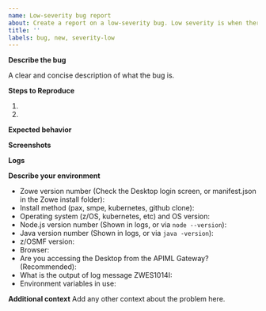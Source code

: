 ```yaml
---
name: Low-severity bug report
about: Create a report on a low-severity bug. Low severity is when there is an issue that is inconvenient but doesn't impact key use cases.
title: ''
labels: bug, new, severity-low
---
```


<!-- Thanks for deciding to open an issue. Before submitting, please see the following information. -->
<!-- Before opening a new issue, please search our existing issues for similar ones: https://github.com/zowe/zlux/issues -->
<!-- You might also find a solution on our documentation website https://docs.zowe.org/stable/troubleshoot/troubleshooting or by using its search bar -->

**Describe the bug**
<!-- A clear and concise description of the bug or error. -->
A clear and concise description of what the bug is.

**Steps to Reproduce**

1.
2.

**Expected behavior**
<!-- A clear and concise description of what you expected to happen. -->

**Screenshots**
<!-- If applicable, add screenshots to help explain your problem. -->

**Logs**
<!-- If applicable, add server logs collected at the time of your problem. -->
<!-- Logs can contain some system information like hostnames, usernames, and IP/port info. -->
<!-- Please sanitize your logs or reach out to the TSC or ZAC if you need to provide your logs with discretion -->
<!-- Note you can increase log verbosity if desired. -->
<!-- zwe command tracing: Use --trace on a zwe command -->
<!-- zwe startup tracing: Set zowe.launchScript.logLevel to trace (https://github.com/zowe/zowe-install-packaging/blob/677a607686e6ee7ecb349dc5925a6f58dd9e61da/example-zowe.yaml#L356) -->
<!-- app-server tracing: You can set any of the log levels here https://github.com/zowe/zlux-app-server/blob/d1b10b39bd0ba530784144430c33c19a5fb8f935/schemas/app-server-config.json#L378 using the guide here https://docs.zowe.org/stable/user-guide/mvd-configuration#logging-configuration -->
<!-- zss tracing: Similar to app-server tracing, but with these loggers https://github.com/zowe/zss/blob/0bc9c812a5cd5a72768125d13826430e3a5bf1fb/schemas/zss-config.json#L216 -->


**Describe your environment**
<!-- Some items below may not apply to your use case, but answer as best as you can -->

- Zowe version number (Check the Desktop login screen, or manifest.json in the Zowe install folder): 
- Install method (pax, smpe, kubernetes, github clone):
- Operating system (z/OS, kubernetes, etc) and OS version:
- Node.js version number (Shown in logs, or via `node --version`):
- Java version number (Shown in logs, or via `java -version`):
- z/OSMF version:
- Browser:
- Are you accessing the Desktop from the APIML Gateway? (Recommended):
- What is the output of log message ZWES1014I:
- Environment variables in use:


**Additional context**
Add any other context about the problem here.
